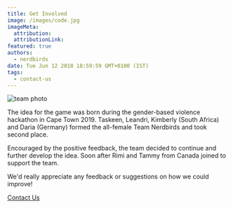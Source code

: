 ```yaml
---
title: Get Involved
image: /images/code.jpg
imageMeta:
  attribution:
  attributionLink:
featured: true
authors:
  - nerdbirds
date: Tue Jun 12 2018 18:59:59 GMT+0100 (IST)
tags:
  - contact-us
---
```


![team photo](/images/team.jpg "GBV Hackathon Team 2019")


The idea for the game was born during the gender-based violence hackathon in Cape Town 2019. Taskeen, Leandri, Kimberly (South Africa) and Daria (Germany) formed the all-female Team Nerdbirds and took second place. 

Encouraged by the positive feedback, the team decided to continue and further develop the idea. Soon after Rimi and Tammy from Canada joined to support the team.

We'd really appreciate any feedback or suggestions on how we could improve!

[Contact Us](mailto:rainbow.nerdbirds@gmail.com)